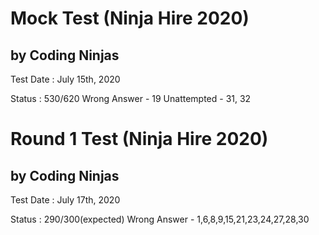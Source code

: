 # Mock Test (Ninja Hire 2020)
## by Coding Ninjas

Test Date : July 15th, 2020

Status : 530/620
Wrong Answer - 19
Unattempted - 31, 32

# Round 1 Test (Ninja Hire 2020)
## by Coding Ninjas

Test Date : July 17th, 2020

Status : 290/300(expected)
Wrong Answer - 1,6,8,9,15,21,23,24,27,28,30